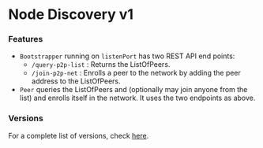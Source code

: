 # Node Discovery v1

### Features

* `Bootstrapper` running on `listenPort` has two REST API end points:
	* `/query-p2p-list` : Returns the ListOfPeers.
	* `/join-p2p-net` : Enrolls a peer to the network by adding the peer address to the ListOfPeers.
* `Peer` queries the ListOfPeers and (optionally may join anyone from the list) and enrolls itself in the network. It uses the two endpoints as above.

### Versions 

For a complete list of versions, check [here](https://github.com/sumantabose/go-p2p-blockchain/tree/master/node-discovery).